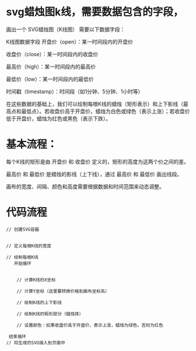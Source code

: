 


# svg蜡烛图k线，需要数据包含的字段，
 


 
画出一个 SVG蜡烛图（K线图） 需要以下数据字段：

K线图数据字段
开盘价（open）：某一时间段内的开盘价

收盘价（close）：某一时间段内的收盘价

最高价（high）：某一时间段内的最高价

最低价（low）：某一时间段内的最低价

时间戳（timestamp）：时间段（如1分钟、5分钟、1小时等）

在这些数据的基础上，我们可以绘制每根K线的蜡烛（矩形表示）和上下影线（最高点和最低点）。若收盘价高于开盘价，蜡烛为白色或绿色（表示上涨）；若收盘价低于开盘价，蜡烛为红色或黑色（表示下跌）。



# 基本流程：
每个K线的矩形是由 开盘价 和 收盘价 定义的，矩形的高度为这两个价之间的差。

最高价 和 最低价 是蜡烛的影线（上下线），通过 最高价 和 最低价 画出线段。

画布的宽度、间隔、颜色和高度需要根据数据和时间范围来动态调整。


# 代码流程

 
    // 创建SVG容器
   

    // 定义每根K线的宽度
  
    // 绘制每根K线  
       开始循环
    

        // 计算K线的X坐标
        
        // 计算Y坐标（这里要转换价格到画布坐标系）
        
        // 绘制K线的上下影线
        
        // 绘制K线的矩形部分（蜡烛体）
       
        // 设置颜色：如果收盘价高于开盘价，表示上涨，蜡烛为绿色，否则为红色
         
     结束循环
    // 将生成的SVG插入到页面中
    
 
